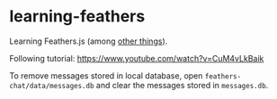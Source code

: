 # learning-feathers
Learning Feathers.js (among [other things](https://github.com/hchiam/learning)).

Following tutorial: https://www.youtube.com/watch?v=CuM4vLkBaik

To remove messages stored in local database, open `feathers-chat/data/messages.db` and clear the messages stored in `messages.db`.
